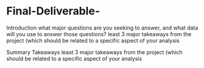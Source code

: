 # Final-Deliverable-

Introduction
what major questions are you seeking to answer, and what data will you use to answer those questions? 
 least 3 major takeaways from the project (which should be related to a specific aspect of your analysis
 
Summary Takeaways 
least 3 major takeaways from the project (which should be related to a specific aspect of your analysis
